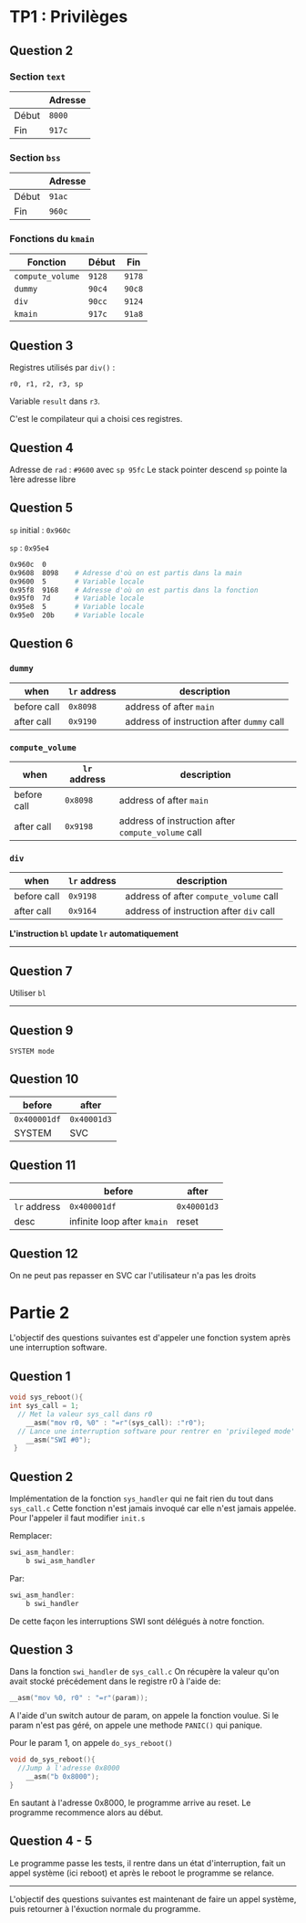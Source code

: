# TP1 : Privilèges

## Question 2

### Section `text`
||Adresse|
|----|-----|
Début|`8000`
Fin|`917c`

### Section `bss`
||Adresse|
|----|-----|
Début|`91ac`
Fin|`960c`


### Fonctions du `kmain`

|Fonction|Début|Fin|
|--------|-----|---|
`compute_volume`|`9128`|`9178`
`dummy`|`90c4`|`90c8`
`div`|`90cc`|`9124`
`kmain`|`917c`|`91a8`

## Question 3
Registres utilisés par `div()` :
```
r0, r1, r2, r3, sp
```

Variable `result` dans `r3`.

C'est le compilateur qui a choisi ces registres.

## Question 4
Adresse de `rad` : `#9600` avec `sp 95fc`
Le stack pointer descend
`sp` pointe la 1ère adresse libre

## Question 5
`sp` initial : `0x960c`

`sp` : `0x95e4`

``` bash
0x960c  0
0x9608  8098    # Adresse d'où on est partis dans la main
0x9600  5       # Variable locale
0x95f8  9168    # Adresse d'où on est partis dans la fonction
0x95f0  7d      # Variable locale
0x95e8  5       # Variable locale
0x95e0  20b     # Variable locale
```

## Question 6

### `dummy`

|when|`lr` address|description|
|----|------------|-----------|
before call|`0x8098`|address of after `main`
after call|`0x9190`|address of instruction after `dummy` call

### `compute_volume`

|when|`lr` address|description|
|----|------------|-----------|
before call|`0x8098`|address of after `main`
after call|`0x9198`|address of instruction after `compute_volume` call

### `div`

|when|`lr` address|description|
|----|------------|-----------|
before call|`0x9198`|address of after `compute_volume` call
after call|`0x9164`|address of instruction after `div` call

**L'instruction `bl` update `lr` automatiquement**

-----

## Question 7

Utiliser `bl`

-----

## Question 9

`SYSTEM mode`

## Question 10

before|after
------|-----
`0x400001df`|`0x40001d3`
SYSTEM|SVC

## Question 11

||before|after|
|---|------|-----|
`lr` address|`0x400001df`|`0x40001d3`
desc|infinite loop after `kmain`|reset

## Question 12

On ne peut pas repasser en SVC car l'utilisateur n'a pas les droits

# Partie 2

L'objectif des questions suivantes est d'appeler une fonction system après une interruption software.


## Question 1

```C
void sys_reboot(){
int sys_call = 1;
  // Met la valeur sys_call dans r0
	__asm("mov r0, %0" : "=r"(sys_call): :"r0");
  // Lance une interruption software pour rentrer en 'privileged mode'
	__asm("SWI #0");
 }
 ```
## Question 2

Implémentation de la fonction `sys_handler` qui ne fait rien du tout dans `sys_call.c`
Cette fonction n'est jamais invoqué car elle n'est jamais appelée.
Pour l'appeler il faut modifier `init.s`

Remplacer:
```C
swi_asm_handler:
	b swi_asm_handler
```
Par:
```C
swi_asm_handler:
	b swi_handler
```

De cette façon les interruptions SWI sont délégués à notre fonction.

## Question 3

Dans la fonction `swi_handler` de `sys_call.c`
On récupère la valeur qu'on avait stocké précédement dans le registre r0 à l'aide de:
```C
__asm("mov %0, r0" : "=r"(param));
```
A l'aide d'un switch autour de param, on appele la fonction voulue.
Si le param n'est pas géré, on appele une methode `PANIC()` qui panique.

Pour le param 1, on appele `do_sys_reboot()`
```C
void do_sys_reboot(){
  //Jump à l'adresse 0x8000
	__asm("b 0x8000");
}
```
En sautant à l'adresse 0x8000, le programme arrive au reset. 
Le programme recommence alors au début.

## Question 4 - 5

Le programme passe les tests, il rentre dans un état d'interruption, fait un appel système (ici reboot) et après le reboot le programme se relance.

-------------------------------------------------------

L'objectif des questions suivantes est maintenant de faire un appel système, puis retourner à l'éxuction normale du programme.


